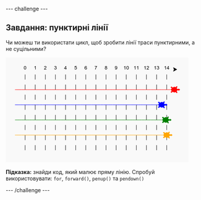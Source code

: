 \--- challenge \---

## Завдання: пунктирні лінії

Чи можеш ти використати цикл, щоб зробити лінії траси пунктирними, а не суцільними?

![знімок екрана](images/race-finished.png)

**Підказка:** знайди код, який малює пряму лінію. Спробуй використовувати: `for`, `forward()`, `penup()` та `pendown()`

\--- /challenge \---